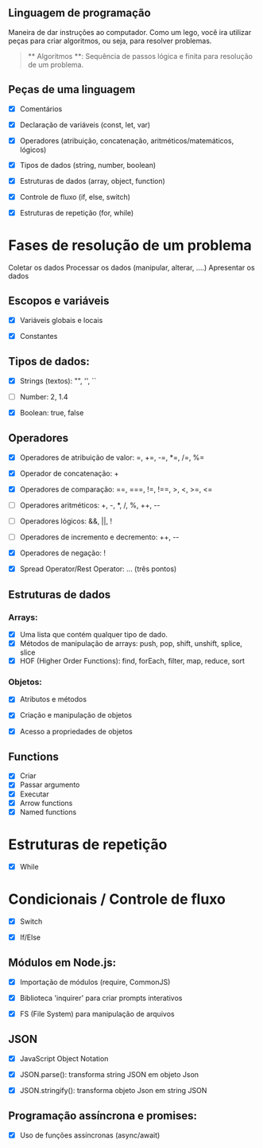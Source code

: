 ## Linguagem de programação

Maneira de dar instruções ao computador.
Como um lego, você ira utilizar peças para criar algoritmos, ou seja, para resolver problemas.

>    ** Algoritmos **: Sequência de passos lógica e finita para resolução de um problema.

## Peças de uma linguagem

- [x] Comentários
- [x] Declaração de variáveis (const, let, var)
- [x] Operadores (atribuição, concatenação, aritméticos/matemáticos, lógicos)
- [x] Tipos de dados (string, number, boolean)
- [x] Estruturas de dados (array, object, function)
- [x] Controle de fluxo (if, else, switch)
- [x] Estruturas de repetição (for, while)


# Fases de resolução de um problema

Coletar os dados
Processar os dados (manipular, alterar, ....)
Apresentar os dados


## Escopos e variáveis

- [x] Variáveis globais e locais
- [x] Constantes


## Tipos de dados:

- [x] Strings (textos): "", '', ``
- [ ] Number: 2, 1.4
- [x] Boolean: true, false


## Operadores

- [x] Operadores de atribuição de valor: =, +=, -=, *=, /=, %=
- [x] Operador de concatenação: +
- [x] Operadores de comparação: ==, ===, !=, !==, >, <, >=, <=
- [ ] Operadores aritméticos: +, -, *, /, %, ++, --
- [ ] Operadores lógicos: &&, ||, !
- [ ] Operadores de incremento e decremento: ++, --
- [x] Operadores de negação: !
- [x] Spread Operator/Rest Operator: ... (três pontos)


## Estruturas de dados

### Arrays:

- [x] Uma lista que contém qualquer tipo de dado.
- [x] Métodos de manipulação de arrays: push, pop, shift, unshift, splice, slice
- [x] HOF (Higher Order Functions): find, forEach, filter, map, reduce, sort

### Objetos:

- [x] Atributos e métodos
- [x] Criação e manipulação de objetos
- [x] Acesso a propriedades de objetos


## Functions

- [x] Criar
- [x] Passar argumento
- [x] Executar
- [x] Arrow functions
- [x] Named functions

# Estruturas de repetição

- [x] While


# Condicionais / Controle de fluxo

- [x] Switch
- [x] If/Else


## Módulos em Node.js:

- [x] Importação de módulos (require, CommonJS)
- [x] Biblioteca 'inquirer' para criar prompts interativos
- [x] FS (File System) para manipulação de arquivos


## JSON

- [x] JavaScript Object Notation
- [x] JSON.parse(): transforma string JSON em objeto Json
- [x] JSON.stringify(): transforma objeto Json em string JSON


## Programação assíncrona e promises:

- [x] Uso de funções assíncronas (async/await)
